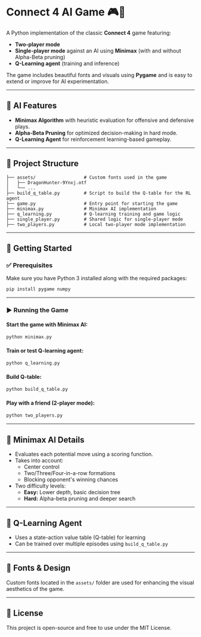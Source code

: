 # Connect 4 AI Game 🎮🧠

A Python implementation of the classic **Connect 4** game featuring:
- **Two-player mode**
- **Single-player mode** against an AI using **Minimax** (with and without Alpha-Beta pruning)
- **Q-Learning agent** (training and inference)

The game includes beautiful fonts and visuals using **Pygame** and is easy to extend or improve for AI experimentation.

---

## 🧠 AI Features

- **Minimax Algorithm** with heuristic evaluation for offensive and defensive plays.
- **Alpha-Beta Pruning** for optimized decision-making in hard mode.
- **Q-Learning Agent** for reinforcement learning-based gameplay.

---

## 📂 Project Structure

```
├── assets/                  # Custom fonts used in the game
│   ├── DragonHunter-9Ynxj.otf
│   └── ...
├── build_q_table.py         # Script to build the Q-table for the RL agent
├── game.py                  # Entry point for starting the game
├── minimax.py               # Minimax AI implementation
├── q_learning.py            # Q-learning training and game logic
├── single_player.py         # Shared logic for single-player mode
├── two_players.py           # Local two-player mode implementation
```

---

## 🚀 Getting Started

### ✅ Prerequisites

Make sure you have Python 3 installed along with the required packages:

```bash
pip install pygame numpy
```

---

### ▶️ Running the Game

#### Start the game with Minimax AI:

```bash
python minimax.py
```

#### Train or test Q-learning agent:

```bash
python q_learning.py
```

#### Build Q-table:

```bash
python build_q_table.py
```

#### Play with a friend (2-player mode):

```bash
python two_players.py
```

---

## 🧮 Minimax AI Details

- Evaluates each potential move using a scoring function.
- Takes into account:
  - Center control
  - Two/Three/Four-in-a-row formations
  - Blocking opponent's winning chances
- Two difficulty levels:
  - **Easy:** Lower depth, basic decision tree
  - **Hard:** Alpha-beta pruning and deeper search

---

## 🤖 Q-Learning Agent

- Uses a state-action value table (Q-table) for learning
- Can be trained over multiple episodes using `build_q_table.py`

---

## 🎨 Fonts & Design

Custom fonts located in the `assets/` folder are used for enhancing the visual aesthetics of the game.


---

## 📃 License

This project is open-source and free to use under the MIT License.

